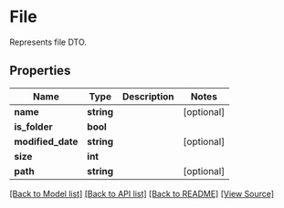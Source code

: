 # File
Represents file DTO.

## Properties
Name | Type | Description | Notes
------------ | ------------- | ------------- | -------------
**name** | **string** |  | [optional]
**is_folder** | **bool** |  | 
**modified_date** | **string** |  | [optional]
**size** | **int** |  | 
**path** | **string** |  | [optional]

[[Back to Model list]](../README.md#documentation-for-models) [[Back to API list]](../README.md#documentation-for-api-endpoints) [[Back to README]](../README.md) [[View Source]](../src/Aspose/PDF/Model/File.php)


